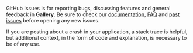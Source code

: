 GitHub Issues is for reporting bugs, discussing features and general feedback in **Gallery**. Be sure to check our [documentation](http://cocoadocs.org/docsets/Gallery), [FAQ](https://github.com/hyperoslo/Gallery/wiki/FAQ) and [past issues](https://github.com/hyperoslo/Gallery/issues?state=closed) before opening any new issues.

If you are posting about a crash in your application, a stack trace is helpful, but additional context, in the form of code and explanation, is necessary to be of any use.
